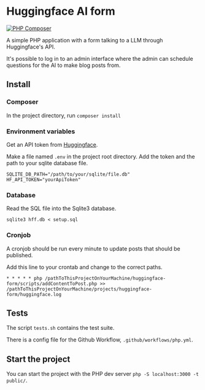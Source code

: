 # Huggingface AI form

[![PHP Composer](https://github.com/Xolof/huggingface-form/actions/workflows/php.yml/badge.svg)](https://github.com/Xolof/huggingface-form/actions/workflows/php.yml)

A simple PHP application with a form talking to a LLM through Huggingface's API.

It's possible to log in to an admin interface where the admin can schedule questions for the AI to make blog posts from.

## Install

### Composer

In the project directory, run `composer install`

### Environment variables

Get an API token from [Huggingface](https://huggingface.co/settings/tokens).

Make a file named `.env` in the project root directory. Add the token and the path to your sqlite database file.

    SQLITE_DB_PATH="/path/to/your/sqlite/file.db"
    HF_API_TOKEN="yourApiToken"

### Database

Read the SQL file into the Sqlite3 database.

`sqlite3 hff.db < setup.sql`

### Cronjob

A cronjob should be run every minute to update posts that should be published.

Add this line to your crontab and change to the correct paths.

`* * * * * php /pathToThisProjectOnYourMachine/huggingface-form/scripts/addContentToPost.php >> /pathToThisProjectOnYourMachine/projects/huggingface-form/huggingface.log`

## Tests

The script `tests.sh` contains the test suite.

There is a config file for the Github Workflow, `.github/workflows/php.yml`.

## Start the project

You can start the project with the PHP dev server `php -S localhost:3000 -t public/`.
